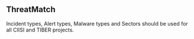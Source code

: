 ## ThreatMatch 
Incident types, Alert types, Malware types and Sectors should be used for all CIISI and TIBER projects.